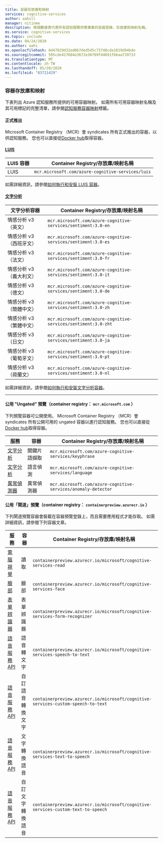 ```yaml
---
title: 容器存放庫和映射
services: cognitive-services
author: aahill
manager: nitinme
description: 兩個數據表代表所有認知服務供應專案的容器登錄、存放庫和映射名稱。
ms.service: cognitive-services
ms.topic: include
ms.date: 04/24/2020
ms.author: aahi
ms.openlocfilehash: 6d47829d32ed0b7ded545c73748cda1019d94bde
ms.sourcegitcommit: 595cde417684e3672e36f09fd4691fb6aa739733
ms.translationtype: MT
ms.contentlocale: zh-TW
ms.lasthandoff: 05/20/2020
ms.locfileid: "83721429"
---
```

### <a name="container-repositories-and-images"></a>容器存放庫和映射

下表列出 Azure 認知服務所提供的可用容器映射。 如需所有可用容器映射名稱及其可用標記的完整清單，請參閱[認知服務容器映射](../container-image-tags.md)標籤。 

#### <a name="generally-available"></a>正式推出 

Microsoft Container Registry （MCR）會 syndicates 所有正式推出的容器，以供認知服務。 您也可以直接從[Docker hub](https://hub.docker.com/_/microsoft-azure-cognitive-services)取得容器。

#### <a name="luis"></a>[LUIS](#tab/luis)

| LUIS 容器 | Container Registry/存放庫/映射名稱 |
|--|--|
| LUIS | `mcr.microsoft.com/azure-cognitive-services/luis` |

如需詳細資訊，請參閱[如何執行和安裝 LUIS 容器](../../LUIS/luis-container-howto.md)。

#### <a name="text-analytics"></a>[文字分析](#tab/text-analytics)

| 文字分析容器 | Container Registry/存放庫/映射名稱 |
|--|--|
| 情感分析 v3 （英文） | `mcr.microsoft.com/azure-cognitive-services/sentiment:3.0-en` |
| 情感分析 v3 （西班牙文） | `mcr.microsoft.com/azure-cognitive-services/sentiment:3.0-es` |
| 情感分析 v3 （法文） | `mcr.microsoft.com/azure-cognitive-services/sentiment:3.0-fr` |
| 情感分析 v3 （義大利文） | `mcr.microsoft.com/azure-cognitive-services/sentiment:3.0-it` |
| 情感分析 v3 （德文） | `mcr.microsoft.com/azure-cognitive-services/sentiment:3.0-de` |
| 情感分析 v3 （簡體中文） | `mcr.microsoft.com/azure-cognitive-services/sentiment:3.0-zh` |
| 情感分析 v3 （繁體中文） | `mcr.microsoft.com/azure-cognitive-services/sentiment:3.0-zht` |
| 情感分析 v3 （日文） | `mcr.microsoft.com/azure-cognitive-services/sentiment:3.0-ja` |
| 情感分析 v3 （葡萄牙文） | `mcr.microsoft.com/azure-cognitive-services/sentiment:3.0-pt` |
| 情感分析 v3 （荷蘭文） | `mcr.microsoft.com/azure-cognitive-services/sentiment:3.0-nl` |

如需詳細資訊，請參閱[如何執行和安裝文字分析容器](../../text-analytics/how-tos/text-analytics-how-to-install-containers.md)。

---

#### <a name="public-ungated-preview-container-registry-mcrmicrosoftcom"></a>公用 "Ungated" 預覽（container registry： `mcr.microsoft.com` ）

下列預覽容器可公開使用。 Microsoft Container Registry （MCR）會 syndicates 所有公開可用的 ungated 容器以進行認知服務。 您也可以直接從[Docker hub](https://hub.docker.com/_/microsoft-azure-cognitive-services)取得容器。

| 服務 | 容器 | Container Registry/存放庫/映射名稱 |
|--|--|--|
| [文字分析](../../text-analytics/how-tos/text-analytics-how-to-install-containers.md) | 關鍵片語擷取 | `mcr.microsoft.com/azure-cognitive-services/keyphrase` |
| [文字分析](../../text-analytics/how-tos/text-analytics-how-to-install-containers.md) | 語言偵測 | `mcr.microsoft.com/azure-cognitive-services/language` |
| [異常偵測器](../../anomaly-detector/anomaly-detector-container-howto.md) | 異常偵測器 | `mcr.microsoft.com/azure-cognitive-services/anomaly-detector` |

#### <a name="public-gated-preview-container-registry-containerpreviewazurecrio"></a>公用「閘道」預覽（container registry： `containerpreview.azurecr.io` ）

下列閘道預覽容器會裝載在容器預覽登錄上，而且需要應用程式才能存取。 如需詳細資訊，請參閱下列容器文章。

| 服務 | 容器 | Container Registry/存放庫/映射名稱 |
|--|--|--|
| [電腦視覺](../../Computer-vision/computer-vision-how-to-install-containers.md) | 讀取 | `containerpreview.azurecr.io/microsoft/cognitive-services-read` |
| [臉部](../../face/face-how-to-install-containers.md) | 臉部 | `containerpreview.azurecr.io/microsoft/cognitive-services-face` |
| [表單辨識器](https://go.microsoft.com/fwlink/?linkid=2083826&clcid=0x409) | 表單辨識器 | `containerpreview.azurecr.io/microsoft/cognitive-services-form-recognizer` |
| [語音服務 API](../../speech-service/speech-container-howto.md?tab=stt) | 語音轉文字 | `containerpreview.azurecr.io/microsoft/cognitive-services-speech-to-text` |
| [語音服務 API](../../speech-service/speech-container-howto.md?tab=cstt) | 自訂語音轉換文字 | `containerpreview.azurecr.io/microsoft/cognitive-services-custom-speech-to-text` |
| [語音服務 API](../../speech-service/speech-container-howto.md?tab=tts) | 文字轉換語音 | `containerpreview.azurecr.io/microsoft/cognitive-services-text-to-speech` |
| [語音服務 API](../../speech-service/speech-container-howto.md?tab=ctts) | 自訂文字轉換語音 | `containerpreview.azurecr.io/microsoft/cognitive-services-custom-text-to-speech` |

